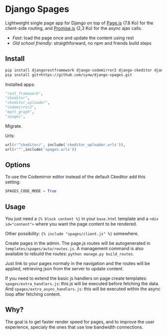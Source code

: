 # Django Spages

Lightweight single page app for Django on top of [Page.js](https://github.com/visionmedia/page.js) (7.8 Ko) for
the client-side routing, and [Promise.js](https://github.com/stackp/promisejs) (2,3 Ko) for the async ajax calls. 

- *Fast*: load the page once and update the content using rest
- *Old school friendly*: straigthforward, no npm and friends build steps

## Install

  ```bash
pip install djangorestframework django-codemirror2 django-ckeditor django-mptt-graph
pip install git+https://github.com/synw/django-spages.git
  ```

Installed apps:

  ```python
"rest_framework",
"ckeditor",
"ckeditor_uploader",
"codemirror2",
"mptt_graph",
"spages",
  ```

Migrate.

Urls:

  ```python
url(r'^ckeditor/', include('ckeditor_uploader.urls')),
url(r'^',include('spages.urls'))
  ```
  
## Options

To use the Codemirror editor instead of the default Ckeditor add this setting:

  ```python
SPAGES_CODE_MODE = True
  ```

## Usage

You just need a ``{% block content %}`` in your ``base.html`` template and a ``<div id="content">`` where you want
the page content to be rendered.

Other possibility: ``{% include "spages/client.js" %}`` somewhere.

Create pages in the admin. The page.js routes will be autogenerated in ``templates/spages/auto/routes.js``. A 
management command is also available to rebuild the routes: ``python manage.py build_routes``. 

Just link to your pages normaly in the navigation and the routes will be applied, retrieving json 
from the server to update content.

If you need to extend the basic js handlers on page create templates: ``spages/extra_handlers.js``: this js will be
executed before fetching the data. And ``spages/extra_async_handlers.js``: this will be executed within the async loop
after fetching content.

## Why?

The goal is to get faster render speed for pages, and to improve the user experience,
specialy the ones that use low bandwidth connections.
